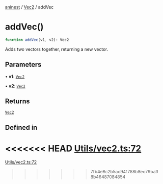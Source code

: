 [aninest](../../index.md) / [Vec2](../index.md) / addVec

# addVec()

```ts
function addVec(v1, v2): Vec2
```

Adds two vectors together, returning a new vector.

## Parameters

• **v1**: [`Vec2`](../type-aliases/Vec2.md)

• **v2**: [`Vec2`](../type-aliases/Vec2.md)

## Returns

[`Vec2`](../type-aliases/Vec2.md)

## Defined in

<<<<<<< HEAD
[Utils/vec2.ts:72](https://github.com/zphrs/aninest/tree//core/src/Utils/vec2.ts#L72)
=======
[Utils/vec2.ts:72](https://github.com/zphrs/aninest/blob/37209a6/src/Utils/vec2.ts#L72)
>>>>>>> 7fb4e8c2b5ac941788b8ec79ba38b46487084854
